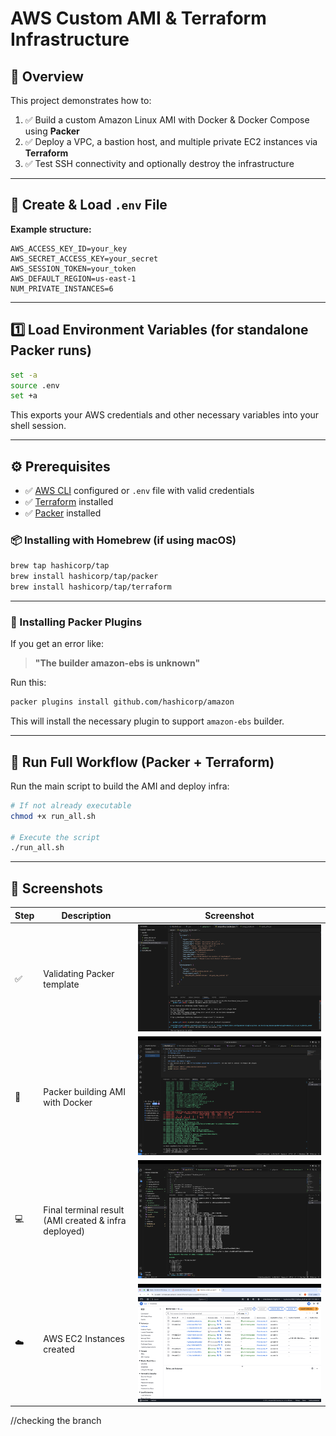 # AWS Custom AMI & Terraform Infrastructure

## 📖 Overview
This project demonstrates how to:

1. ✅ Build a custom Amazon Linux AMI with Docker & Docker Compose using **Packer**
2. ✅ Deploy a VPC, a bastion host, and multiple private EC2 instances via **Terraform**
3. ✅ Test SSH connectivity and optionally destroy the infrastructure

---

## 🧪 Create & Load `.env` File

**Example structure:**

```env
AWS_ACCESS_KEY_ID=your_key
AWS_SECRET_ACCESS_KEY=your_secret
AWS_SESSION_TOKEN=your_token
AWS_DEFAULT_REGION=us-east-1
NUM_PRIVATE_INSTANCES=6
```

---

## 1️⃣ Load Environment Variables (for standalone Packer runs)

```bash
set -a
source .env
set +a
```

This exports your AWS credentials and other necessary variables into your shell session.

---

## ⚙️ Prerequisites

- ✅ [AWS CLI](https://aws.amazon.com/cli/) configured or `.env` file with valid credentials
- ✅ [Terraform](https://www.terraform.io/downloads) installed
- ✅ [Packer](https://developer.hashicorp.com/packer) installed

### 📦 Installing with Homebrew (if using macOS)

```bash
brew tap hashicorp/tap
brew install hashicorp/tap/packer
brew install hashicorp/tap/terraform
```

---

### 🔌 Installing Packer Plugins

If you get an error like:

> **"The builder amazon-ebs is unknown"**

Run this:

```bash
packer plugins install github.com/hashicorp/amazon
```

This will install the necessary plugin to support `amazon-ebs` builder.

---

## 🚀 Run Full Workflow (Packer + Terraform)

Run the main script to build the AMI and deploy infra:

```bash
# If not already executable
chmod +x run_all.sh

# Execute the script
./run_all.sh
```

---

## 📸 Screenshots

| Step | Description | Screenshot |
|------|-------------|------------|
| ✅ | Validating Packer template | ![Validate Packer](https://github.com/Sufiyan11919/packer-terraform/blob/main/screenshots/validatepacker.png) |
| 🐳 | Packer building AMI with Docker | ![Packer Build](https://github.com/Sufiyan11919/packer-terraform/blob/main/screenshots/build_packer.png) |
| 💻 | Final terminal result (AMI created & infra deployed) | ![Final Result](https://github.com/Sufiyan11919/packer-terraform/blob/main/screenshots/terminal_final_result.png) |
| ☁️ | AWS EC2 Instances created | ![Instances](https://github.com/Sufiyan11919/packer-terraform/blob/main/screenshots/instances.png) |

//checking the branch
